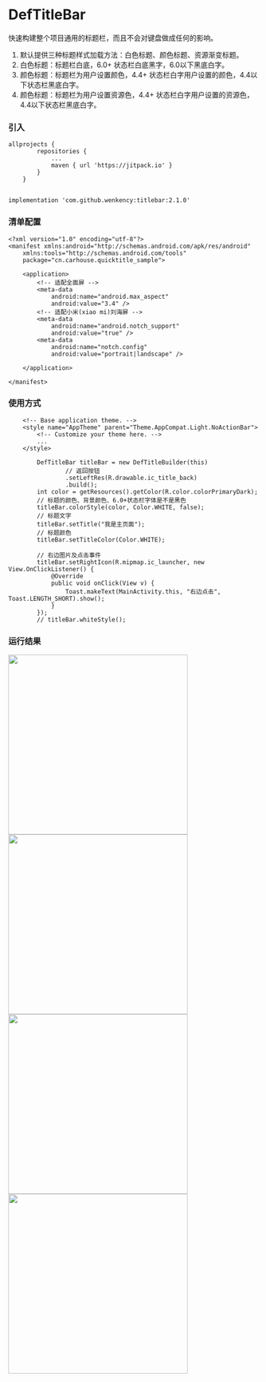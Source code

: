 # DefTitleBar
快速构建整个项目通用的标题栏，而且不会对键盘做成任何的影响。
1. 默认提供三种标题样式加载方法：白色标题、颜色标题、资源渐变标题。
2. 白色标题：标题栏白底，6.0+ 状态栏白底黑字，6.0以下黑底白字。
3. 颜色标题：标题栏为用户设置颜色，4.4+ 状态栏白字用户设置的颜色，4.4以下状态栏黑底白字。
4. 颜色标题：标题栏为用户设置资源色，4.4+ 状态栏白字用户设置的资源色，4.4以下状态栏黑底白字。
### 引入

```
allprojects {
		repositories {
			...
			maven { url 'https://jitpack.io' }
		}
	}


implementation 'com.github.wenkency:titlebar:2.1.0'

```
### 清单配置
```
<?xml version="1.0" encoding="utf-8"?>
<manifest xmlns:android="http://schemas.android.com/apk/res/android"
    xmlns:tools="http://schemas.android.com/tools"
    package="cn.carhouse.quicktitle_sample">

    <application>
        <!-- 适配全面屏 -->
        <meta-data
            android:name="android.max_aspect"
            android:value="3.4" />
        <!-- 适配小米(xiao mi)刘海屏 -->
        <meta-data
            android:name="android.notch_support"
            android:value="true" /> 
        <meta-data
            android:name="notch.config"
            android:value="portrait|landscape" />

    </application>

</manifest>
```

### 使用方式
```
    <!-- Base application theme. -->
    <style name="AppTheme" parent="Theme.AppCompat.Light.NoActionBar">
        <!-- Customize your theme here. -->
        ...
    </style>

        DefTitleBar titleBar = new DefTitleBuilder(this)
                // 返回按钮
                .setLeftRes(R.drawable.ic_title_back)
                .build();
        int color = getResources().getColor(R.color.colorPrimaryDark);
        // 标题的颜色、背景颜色、6.0+状态栏字体是不是黑色
        titleBar.colorStyle(color, Color.WHITE, false);
        // 标题文字
        titleBar.setTitle("我是主页面");
        // 标题颜色
        titleBar.setTitleColor(Color.WHITE);

        // 右边图片及点击事件
        titleBar.setRightIcon(R.mipmap.ic_launcher, new View.OnClickListener() {
            @Override
            public void onClick(View v) {
                Toast.makeText(MainActivity.this, "右边点击", Toast.LENGTH_SHORT).show();
            }
        });
        // titleBar.whiteStyle();

```

### 运行结果

<img src="screenshot/image.jpg" width="360px"/>

<img src="screenshot/image1.png" width="360px"/>

<img src="screenshot/image3.jpg" width="360px"/>

<img src="screenshot/image2.png" width="360px"/>